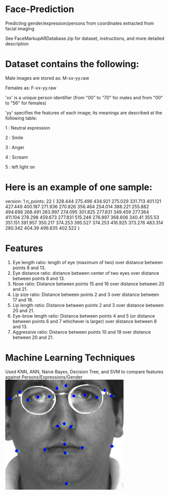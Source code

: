 # Face-Prediction
Predicting gender/expression/persons from coordinates extracted from facial imaging 

See FaceMarkupARDatabase.zip for dataset, instructions, and more detailed description

# Dataset contains the following:

Male images are stored as: M-xx-yy.raw

Females as: F-xx-yy.raw

'xx' is a unique person identifier (from "00" to "70" for males and from "00" to "56" for females)

'yy' specifies the features of each image; its meanings are described at the following table:

1 : Neutral expression

2 : Smile

3 : Anger

4 : Scream

5 : left light on

# Here is an example of one sample:
version: 1
n_points: 22
{
328.444 275.496
434.921 275.029
331.713 401.121
427.449 400.187
271.936 270.826
356.464 254.014
388.221 255.882
494.698 268.491
263.997 274.095
301.825 277.831
349.459 277.364
411.104 278.298
459.673 277.831
515.246 276.897
368.606 340.41
355.53 351.151
391.957 350.217
374.253 395.527
374.253 416.925
373.276 483.314
280.342 404.39
499.835 402.522
}

# Features
1.	Eye length ratio: length of eye (maximum of two) over distance between points 8 and 13.
2.	Eye distance ratio: distance between center of two eyes over distance between points 8 and 13.
3.	Nose ratio: Distance between points 15 and 16 over distance between 20 and 21.
4.	Lip size ratio: Distance between points 2 and 3 over distance between 17 and 18.
5.	Lip length ratio: Distance between points 2 and 3 over distance between 20 and 21.
6.	Eye-brow length ratio: Distance between points 4 and 5 (or distance between points 6 and 7 whichever is larger) over distance between 8 and 13.
7.	Aggressive ratio: Distance between points 10 and 19 over distance between 20 and 21.

# Machine Learning Techniques
Used KNN, ANN, Naive Bayes, Decision Tree, and SVM to compare features against Persons/Expressions/Gender 
![FaceAR](FaceAR.png)
